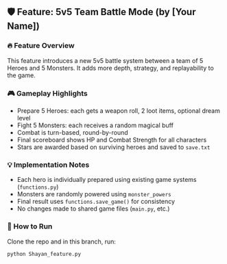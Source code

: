 ## 🛡️ Feature: 5v5 Team Battle Mode (by [Your Name])

### 🔥 Feature Overview
This feature introduces a new 5v5 battle system between a team of 5 Heroes and 5 Monsters. It adds more depth, strategy, and replayability to the game.

### 🎮 Gameplay Highlights
- Prepare 5 Heroes: each gets a weapon roll, 2 loot items, optional dream level
- Fight 5 Monsters: each receives a random magical buff
- Combat is turn-based, round-by-round
- Final scoreboard shows HP and Combat Strength for all characters
- Stars are awarded based on surviving heroes and saved to `save.txt`

### 💡 Implementation Notes
- Each hero is individually prepared using existing game systems (`functions.py`)
- Monsters are randomly powered using `monster_powers`
- Final result uses `functions.save_game()` for consistency
- No changes made to shared game files (`main.py`, etc.)

### 🧪 How to Run
Clone the repo and in this branch, run:

```bash
python Shayan_feature.py
